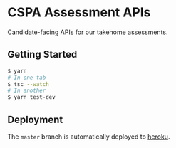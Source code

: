 # CSPA Assessment APIs

Candidate-facing APIs for our takehome assessments.

## Getting Started

```bash
$ yarn
# In one tab
$ tsc --watch
# In another
$ yarn test-dev
```

## Deployment

The `master` branch is automatically deployed to [heroku](https://dashboard.heroku.com/apps/cspa-assessment-apis).